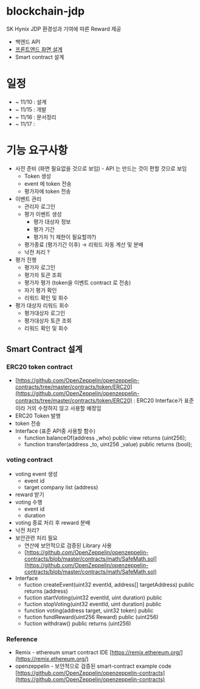 # blockchain-jdp
SK Hynix JDP 환경성과 기여에 따른 Reward 제공

- 백엔드 API
- [프론트엔드 화면 설계](https://www.figma.com/file/eyn8YZSdDfVr5oc6Y61Sz5/Blockchain-SK?node-id=0%3A1)
- Smart contract 설계


# 일정

- ~ 11/10 : 설계
- ~ 11/15 : 개발
- ~ 11/16 : 문서정리
- ~ 11/17 : 

# 기능 요구사항
- 사전 준비 (화면 필요없을 것으로 보임) - API 는 만드는 것이 편할 것으로 보임
    - Token 생성
    - event 에 token 전송
    - 평가자에 token  전송
- 이벤트 관리
    - 관리자 로그인
    - 평가 이벤트 생성
        - 평가 대상자 정보
        - 평가 기간
        - 평가자 ?( 제한이 필요할까?)
    - 평가종료 (평가기간 이후) → 리워드 자동 계산 및 분배
    - 낙전 처리 ?
- 평가 진행
    - 평가자 로그인
    - 평가자 토큰 조회
    - 평가자 평가 (token을 이벤트 contract 로 전송)
    - 자기 평가 확인
    - 리워드 확인 및 회수
- 평가 대상자 리워드 회수
    - 평가대상자 로그인
    - 평가대상자 토큰 조회
    - 리워드 확인 및 회수

## Smart Contract 설계 

### ERC20 token contract

- [https://github.com/OpenZeppelin/openzeppelin-contracts/tree/master/contracts/token/ERC20](https://github.com/OpenZeppelin/openzeppelin-contracts/tree/master/contracts/token/ERC20) : ERC20 Interface가 표준이라 거의 수정하지 않고 사용할 예정임
- ERC20 Token 발행
- token 전송
- Interface (표준 API중 사용할 함수)
    - function balanceOf(address _who) public view returns (uint256);
    - function transfer(address _to, uint256 _value) public returns (bool);

### voting contract

- voting event 생성
    - event id
    - target company list (address)
- reward 받기
- voting 수행
    - event id
    - duration
- voting 종료 처리 후 reward 분배
- 낙전 처리?
- 보안관련 처리 필요
    - 연산에 보안적으로 검증된 Library 사용
    - [https://github.com/OpenZeppelin/openzeppelin-contracts/blob/master/contracts/math/SafeMath.sol](https://github.com/OpenZeppelin/openzeppelin-contracts/blob/master/contracts/math/SafeMath.sol)
- Interface
    - fuction createEvent(uint32 eventId, address[] targetAddress) public returns (address)
    - fuction startVoting(uint32 eventId, uint duration) public
    - fuction stopVoting(uint32 eventId, uint duration) public
    - function voting(address target, uint32 token) public
    - fuction fundReward(uint256 Reward) public (uint256)
    - fuction withdraw() public returns (uint256)

### Reference

- Remix - ethereum smart contract IDE [https://remix.ethereum.org/](https://remix.ethereum.org/)
- openzeppelin - 보안적으로 검증된 smart-contract example code   [https://github.com/OpenZeppelin/openzeppelin-contracts](https://github.com/OpenZeppelin/openzeppelin-contracts)
